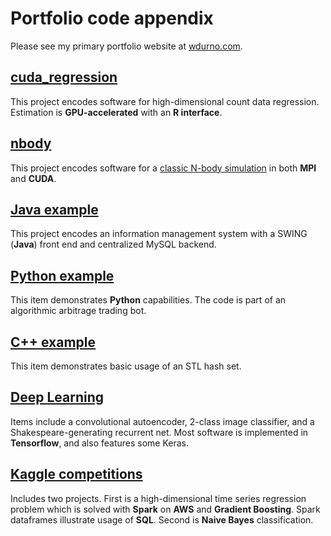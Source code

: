 # Portfolio code appendix 

Please see my primary portfolio website at [wdurno.com](https://wdurno.com).

## [cuda_regression](https://github.com/wdurnoUBC/portfolio/tree/master/cuda_regression) 
This project encodes software for high-dimensional count data regression. Estimation is **GPU-accelerated** with an **R interface**.

## [nbody](https://github.com/wdurnoUBC/portfolio/tree/master/nbody) 
This project encodes software for a [classic N-body simulation](https://en.wikipedia.org/wiki/N-body_simulation) in both **MPI** and **CUDA**. 

## [Java example](https://github.com/wdurnoUBC/portfolio/tree/master/java) 
This project encodes an information management system with a SWING (**Java**) front end and centralized MySQL backend. 

## [Python example](https://github.com/wdurnoUBC/portfolio/tree/master/python) 
This item demonstrates **Python** capabilities. The code is part of an algorithmic arbitrage trading bot. 

## [C++ example](https://github.com/wdurnoUBC/portfolio/tree/master/cpp/fasta_subsetter) 
This item demonstrates basic usage of an STL hash set. 

## [Deep Learning](https://github.com/wdurnoUBC/portfolio/tree/master/deepLearning) 
Items include a convolutional autoencoder, 2-class image classifier, and a Shakespeare-generating recurrent net. Most software is implemented in **Tensorflow**, and also features some Keras.

## [Kaggle competitions](https://github.com/wdurnoUBC/portfolio/blob/master/kaggle) 
Includes two projects. First is a high-dimensional time series regression problem which is solved with **Spark** on **AWS** and **Gradient Boosting**. Spark dataframes illustrate usage of **SQL**. Second is **Naive Bayes** classification. 


